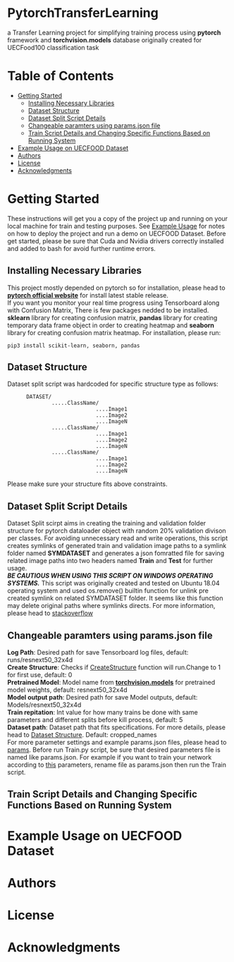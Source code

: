 # PytorchTransferLearning
a Transfer Learning project for simplifying training process using **pytorch** framework and **torchvision.models** database originally created for UECFood100 classification task
# Table of Contents
- [Getting Started](#getting-started)
  - [Installing Necessary Libraries](#installing-necessary-libraries)
  - [Dataset Structure](#dataset-structure)
  - [Dataset Split Script Details](#dataset-split-script-details)
  - [Changeable paramters using params.json file](#changeable-paramters-using-params.json-file)
  - [Train Script Details and Changing Specific Functions Based on Running System](#train-script-details)
- [Example Usage on UECFOOD Dataset](#example-usage-on-uecfood-dataset)
- [Authors](#authors)
- [License](#license)
- [Acknowledgments](#acknowledgments)
# Getting Started
These instructions will get you a copy of the project up and running on your local machine for train and testing purposes. See [Example Usage](#example-usage-on-uecfood-dataset) for notes on how to deploy the project and run a demo on UECFOOD Dataset. Before get started, please be sure that Cuda and Nvidia drivers correctly installed and added to bash for avoid further runtime errors.
## Installing Necessary Libraries
This project mostly depended on pytorch so for installation, please head to **[pytorch official website](https://pytorch.org/)** for install latest stable release. <br/>
If you want you monitor your real time progress using Tensorboard along with Confusion Matrix, There is few packages nedded to be installed. **sklearn** library for creating confusion matrix, **pandas** library for creating temporary data frame object in order to creating heatmap and **seaborn** library for creating confusion matrix heatmap. For installation, please run:
```
pip3 install scikit-learn, seaborn, pandas
```
## Dataset Structure
Dataset split script was hardcoded for specific structure type as follows: <br/>
```
      DATASET/ 
              .....ClassName/ 
                            ....Image1 
                            ....Image2 
                            ....ImageN 
              .....ClassName/ 
                            ....Image1 
                            ....Image2 
                            ....ImageN 
              .....ClassName/ 
                            ....Image1 
                            ....Image2 
                            ....ImageN 
```
Please make sure your structure fits above constraints.                      
## Dataset Split Script Details
Dataset Split scirpt aims in creating the training and validation folder structure for pytorch dataloader object with random 20% validation divison per classes. For avoiding unnecessary read and write operations, this script creates symlinks of generated train and validation image paths to a symlink folder named **SYMDATASET** and generates a json fomratted file for saving related image paths into two headers named **Train** and **Test** for further usage. <br/>
***BE CAUTIOUS WHEN USING THIS SCRIPT ON WINDOWS OPERATING SYSTEMS.*** This script was originally created and tested on Ubuntu 18.04 operating system and used os.remove() builtin function for unlink pre created symlink on related SYMDATASET folder. It seems like this function may delete original paths where symlinks directs. For more information, please head to [stackoverflow](https://stackoverflow.com/questions/11700545/how-to-delete-a-symbolic-link-in-python) 
## Changeable paramters using params.json file
**Log Path**: Desired path for save Tensorboard log files, default: runs/resnext50_32x4d <br/>
**Create Structure**: Checks if [CreateStructure](https://github.com/berkerAa/PytorchTransferLearning/blob/4181536e397656d79d14e8e989f5b451a676aa20/src/data_split.py#L18-L30) function will run.Change to 1 for first use, default: 0 <br/>
**Pretrained Model**: Model name from **[torchvision.models](https://pytorch.org/docs/stable/torchvision/models.html)** for pretrained model weights, default: resnext50_32x4d <br/>
**Model output path**: Desired path for save Model outputs, default: Models/resnext50_32x4d <br/>
**Train repitation**: Int value for how many trains be done with same parameters and different splits before kill process, default: 5 <br/>
**Dataset path**: Dataset path that fits specifications. For more details, please head to [Dataset Structure](#dataset-structure). Default: cropped_names <br/>
For more parameter settings and example params.json files, please head to [params](https://github.com/berkerAa/PytorchTransferLearning/tree/master/params). Before run Train.py script, be sure that desired parameters file is named like params.json. For example if you want to train your network according to [this](https://github.com/berkerAa/PytorchTransferLearning/blob/master/params/densenet.params.json) parameters, rename file as params.json then run the Train script.
## Train Script Details and Changing Specific Functions Based on Running System
# Example Usage on UECFOOD Dataset
# Authors
# License
# Acknowledgments

